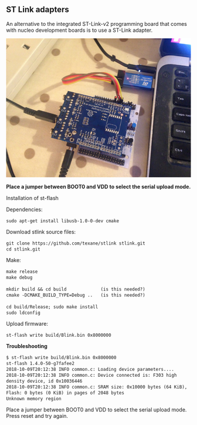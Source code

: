 ## ST Link adapters

An alternative to the integrated ST-Link-v2 programming board that comes with nucleo development boards is to use a ST-Link adapter.

![stlink5.JPG](../images/stlink5.JPG)

**Place a jumper between BOOT0 and VDD to select the serial upload mode.**

Installation of st-flash

Dependencies:

    sudo apt-get install libusb-1.0-0-dev cmake

Download stlink source files:
    
    git clone https://github.com/texane/stlink stlink.git
    cd stlink.git

Make:
    
    make release
    make debug
    
    mkdir build && cd build             (is this needed?)
    cmake -DCMAKE_BUILD_TYPE=Debug ..   (is this needed?)
    
    cd build/Release; sudo make install
    sudo ldconfig
    
Upload firmware:

    st-flash write build/Blink.bin 0x8000000
     
**Troubleshooting**

    $ st-flash write build/Blink.bin 0x8000000
    st-flash 1.4.0-50-g7fafee2
    2018-10-09T20:12:38 INFO common.c: Loading device parameters....
    2018-10-09T20:12:38 INFO common.c: Device connected is: F303 high density device, id 0x10036446
    2018-10-09T20:12:38 INFO common.c: SRAM size: 0x10000 bytes (64 KiB), Flash: 0 bytes (0 KiB) in pages of 2048 bytes
    Unknown memory region

Place a jumper between BOOT0 and VDD to select the serial upload mode. Press reset and try again.

    
    



